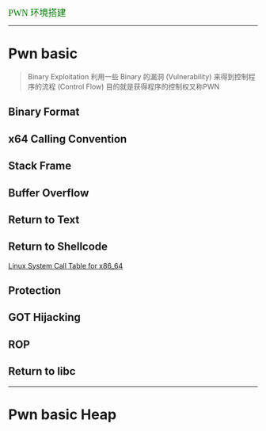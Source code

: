 <font color="green" face=Monaco size=4> PWN 环境搭建 </font>



---

# Pwn basic 

> Binary Exploitation
利用一些 Binary 的漏洞 (Vulnerability) 来得到控制程序的流程 (Control Flow)
目的就是获得程序的控制权又称PWN




## Binary Format


## x64 Calling Convention


## Stack Frame


## Buffer Overflow


## Return to Text


## Return to Shellcode

[Linux System Call Table for x86_64 ](https://blog.rchapman.org/posts/Linux_System_Call_Table_for_x86_64/) 


## Protection


## GOT Hijacking


## ROP


## Return to libc


---


# Pwn basic Heap

##

